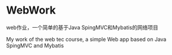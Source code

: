 # WebWork
web作业，一个简单的基于Java SpingMVC和Mybatis的网络项目


My work of the web tec course, a simple Web app based on Java SpingMVC and Mybatis
